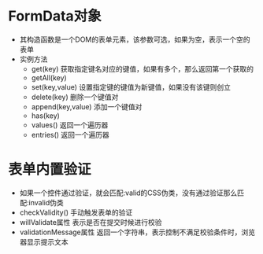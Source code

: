 # FormData对象
- 其构造函数是一个DOM的表单元素，该参数可选，如果为空，表示一个空的表单
- 实例方法
  - get(key)    获取指定键名对应的键值，如果有多个，那么返回第一个获取的
  - getAll(key) 
  - set(key,value)  设置指定键的键值为新键值，如果没有该键则创立
  - delete(key) 删除一个键值对
  - append(key,value)   添加一个键值对
  - has(key)
  - values()    返回一个遍历器
  - entries()   返回一个遍历器

# 表单内置验证
- 如果一个控件通过验证，就会匹配:valid的CSS伪类，没有通过验证那么匹配:invalid伪类
- checkValidity()   手动触发表单的验证
- willValidate属性  表示是否在提交时候进行校验
- validationMessage属性 返回一个字符串，表示控制不满足校验条件时，浏览器显示提示文本